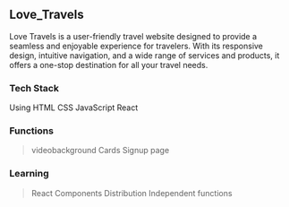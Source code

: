 ## Love_Travels

Love Travels is a user-friendly travel website designed to provide a seamless and enjoyable experience for travelers. With its responsive design, intuitive navigation, and a wide range of services and products, it offers a one-stop destination for all your travel needs.

### Tech Stack

Using HTML CSS JavaScript React

### Functions
> videobackground
> Cards
> Signup page

### Learning 
> React Components Distribution
> Independent functions

